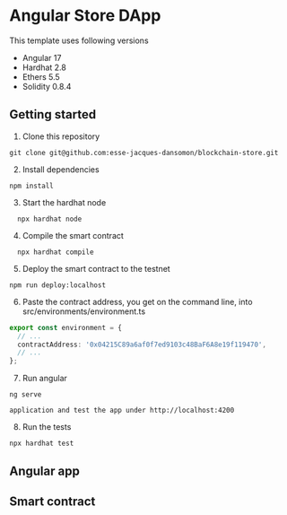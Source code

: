 # Angular Store DApp

This template uses following versions

* Angular 17
* Hardhat 2.8
* Ethers 5.5
* Solidity 0.8.4

## Getting started

1. Clone this repository 

```shell
git clone git@github.com:esse-jacques-dansomon/blockchain-store.git
```

2. Install dependencies

```shell
npm install
```

3. Start the hardhat node
  
```shell
  npx hardhat node
 ```

4. Compile the smart contract
  
```shell
  npx hardhat compile
```

5. Deploy the smart contract to the testnet

```shell
npm run deploy:localhost
```


6. Paste the contract address, you get on the command line, into src/environments/environment.ts

```typescript
export const environment = {
  // ...
  contractAddress: '0x04215C89a6af0f7ed9103c48BaF6A8e19f119470',
  // ...
};
```


7. Run angular

```shell
ng serve
```
`application and test the app under http://localhost:4200`

8. Run the tests

```shell
npx hardhat test
```


## Angular app


## Smart contract


